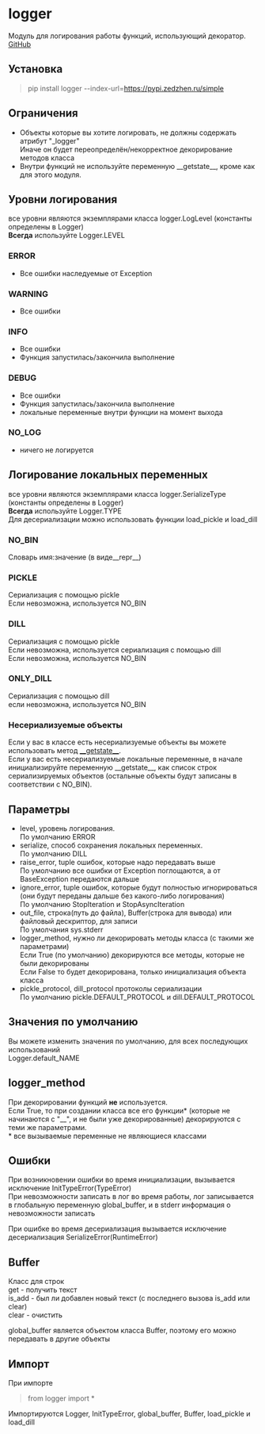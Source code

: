 # logger
Модуль для логирования работы функций, использующий декоратор.\
[GitHub](https://github.com/pypi-zedzhen/logger)

## Установка
> pip install logger --index-url=https://pypi.zedzhen.ru/simple

## Ограничения
- Объекты которые вы хотите логировать, не должны содержать атрибут "_logger"\
Иначе он будет переопределён/некорректное декорирование методов класса
- Внутри функций не используйте переменную \_\_getstate\_\_, кроме как для этого модуля.

## Уровни логирования
все уровни являются экземплярами класса logger.LogLevel (константы определены в Logger) \
**Всегда** используйте Logger.LEVEL
### ERROR
- Все ошибки наследуемые от Exception
### WARNING
- Все ошибки 
### INFO
- Все ошибки
- Функция запустилась/закончила выполнение
### DEBUG
- Все ошибки
- Функция запустилась/закончила выполнение
- локальные переменные внутри функции на момент выхода
### NO_LOG
- ничего не логируется

## Логирование локальных переменных
все уровни являются экземплярами класса logger.SerializeType (константы определены в Logger) \
**Всегда** используйте Logger.TYPE \
Для десериализации можно использовать функции load_pickle и load_dill
### NO_BIN
Словарь имя:значение (в виде__repr__)
### PICKLE
Сериализация с помощью pickle \
Если невозможна, используется NO_BIN
### DILL
Сериализация с помощью pickle \
Если невозможна, используется сериализация с помощью dill \
Если невозможна, используется NO_BIN
### ONLY_DILL
Сериализация с помощью dill \
если невозможна, используется NO_BIN
### Несериализуемые объекты
Если у вас в классе есть несериализуемые объекты вы можете использовать метод [\_\_getstate\_\_](https://docs.python.org/3/library/pickle.html#object.__getstate__). \
Если у вас есть несериализуемые локальные переменные, в начале инициализируйте переменную \_\_getstate\_\_, как список строк сериализируемых объектов (остальные объекты будут записаны в соответствии с NO_BIN).

## Параметры
- level, уровень логирования.\
По умолчанию ERROR
- serialize, способ сохранения локальных переменных.\
По умолчанию DILL
- raise_error, tuple ошибок, которые надо передавать выше \
По умолчанию все ошибки от Exception поглощаются, а от BaseException передаются дальше
- ignore_error, tuple ошибок, которые будут полностью игнорироваться (они будут переданы дальше без какого-либо логирования) \
По умолчанию StopIteration и StopAsyncIteration
- out_file, строка(путь до файла), Buffer(строка для вывода) или файловый дескриптор, для записи \
По умолчания sys.stderr
- logger_method, нужно ли декорировать методы класса (с такими же параметрами) \
Если True (по умолчанию) декорируются все методы, которые не были декорированы \
Если False то будет декорирована, только инициализация объекта класса
- pickle_protocol, dill_protocol протоколы сериализации \
По умолчанию pickle.DEFAULT_PROTOCOL и dill.DEFAULT_PROTOCOL

## Значения по умолчанию
Вы можете изменить значения по умолчанию, для всех последующих использований \
Logger.default_NAME

## logger_method
При декорировании функций **не** используется. \
Если True, то при создании класса все его функции\* (которые не начинаются с "\_\_", и не были уже декорированные) декорируются с теми же параметрами.\
\* все вызываемые переменные не являющиеся классами

## Ошибки
При возникновении ошибки во время инициализации, вызывается исключение InitTypeError(TypeError) \
При невозможности записать в лог во время работы, лог записывается в глобальную переменную global_buffer, и в stderr информация о невозможности записать

При ошибке во время десериализация вызывается исключение десериализация SerializeError(RuntimeError)

## Buffer
Класс для строк \
get - получить текст \
is_add - был ли добавлен новый текст (с последнего вызова is_add или clear) \
clear - очистить

global_buffer является объектом класса Buffer, поэтому его можно передавать в другие объекты

## Импорт
При импорте
> from logger import * 

Импортируются Logger, InitTypeError, global_buffer, Buffer, load_pickle и load_dill
